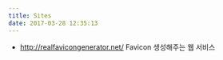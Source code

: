 ```yaml
---
title: Sites
date: 2017-03-28 12:35:13
---
```


- http://realfavicongenerator.net/
  Favicon 생성해주는 웹 서비스
